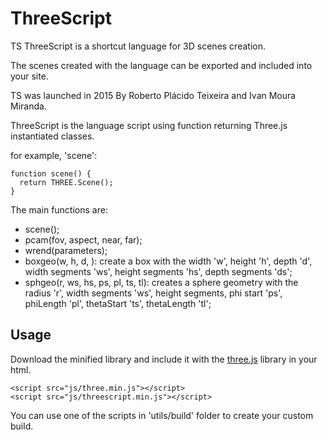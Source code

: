 # ThreeScript
TS ThreeScript is a shortcut language for 3D scenes creation.

The scenes created with the language can be exported and included into your site.

TS was launched in 2015 By Roberto Plácido Teixeira and Ivan Moura Miranda.

ThreeScript is the language script using function returning Three.js instantiated classes.

for example, 'scene':
```
function scene() {
  return THREE.Scene();
}
```
The main functions are:

- scene();
- pcam(fov, aspect, near, far);
- wrend(parameters);
- boxgeo(w, h, d, ): create a box with the width 'w', height 'h', depth 'd', width segments 'ws', height segments 'hs', depth segments 'ds';
- sphgeo(r, ws, hs, ps, pl, ts, tl): creates a sphere geometry with the radius 'r', width segments 'ws', height segments, phi start 'ps', phiLength 'pl', thetaStart 'ts', thetaLength 'tl';

## Usage

Download the minified library and include it with the [three.js](https://github.com/mrdoob/three.js) library in your html.

```
<script src="js/three.min.js"></script>
<script src="js/threescript.min.js"></script>
```
You can use one of the scripts in 'utils/build' folder to create your custom build.
